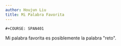 ```yaml
---
author: Houjun Liu
title: Mi Palabra Favorita
---
```


```{=org}
#+COURSE: SPAN401
```
Mi palabra favorita es posiblemente la palabra \"reto\".
